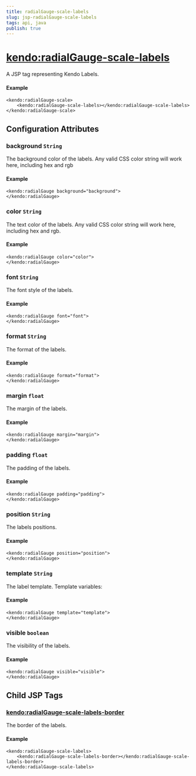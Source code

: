 ```yaml
---
title: radialGauge-scale-labels
slug: jsp-radialGauge-scale-labels
tags: api, java
publish: true
---
```


# <kendo:radialGauge-scale-labels>
A JSP tag representing Kendo Labels.

#### Example
    <kendo:radialGauge-scale>
        <kendo:radialGauge-scale-labels></kendo:radialGauge-scale-labels>
    </kendo:radialGauge-scale>


## Configuration Attributes


### background `String`

The background color of the labels.
Any valid CSS color string will work here, including hex and rgb

#### Example
    <kendo:radialGauge background="background">
    </kendo:radialGauge>



### color `String`

The text color of the labels.
Any valid CSS color string will work here, including hex and rgb.

#### Example
    <kendo:radialGauge color="color">
    </kendo:radialGauge>



### font `String`

The font style of the labels.

#### Example
    <kendo:radialGauge font="font">
    </kendo:radialGauge>



### format `String`

The format of the labels.

#### Example
    <kendo:radialGauge format="format">
    </kendo:radialGauge>



### margin `float`

The margin of the labels.

#### Example
    <kendo:radialGauge margin="margin">
    </kendo:radialGauge>



### padding `float`

The padding of the labels.

#### Example
    <kendo:radialGauge padding="padding">
    </kendo:radialGauge>



### position `String`

The labels positions.

#### Example
    <kendo:radialGauge position="position">
    </kendo:radialGauge>



### template `String`

The label template.
Template variables:

#### Example
    <kendo:radialGauge template="template">
    </kendo:radialGauge>



### visible `boolean`

The visibility of the labels.

#### Example
    <kendo:radialGauge visible="visible">
    </kendo:radialGauge>



## Child JSP Tags

### [<kendo:radialGauge-scale-labels-border>](/api/wrappers/jsp/radialgauge/scale-labels-border)

The border of the labels.

#### Example

    <kendo:radialGauge-scale-labels>
        <kendo:radialGauge-scale-labels-border></kendo:radialGauge-scale-labels-border>
    </kendo:radialGauge-scale-labels>
 
